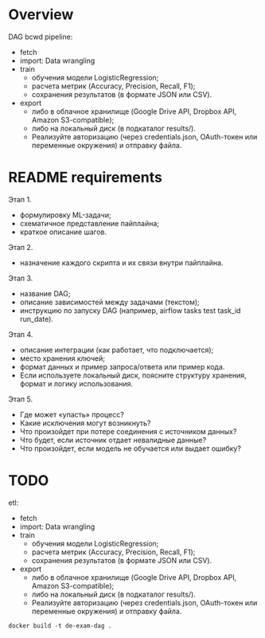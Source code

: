 # Overview

DAG bcwd pipeline:
- fetch
- import: Data wrangling
- train
  - обучения модели LogisticRegression;
  - расчета метрик (Accuracy, Precision, Recall, F1);
  - сохранения результатов (в формате JSON или CSV).
- export
  - либо в облачное хранилище (Google Drive API, Dropbox API, Amazon S3-compatible);
  - либо на локальный диск (в подкаталог results/).
  - Реализуйте авторизацию (через credentials.json, OAuth-токен или переменные окружения) и отправку файла.



# README requirements
Этап 1.
- формулировку ML-задачи;
- схематичное представление пайплайна;
- краткое описание шагов.

Этап 2.
- назначение каждого скрипта и их связи внутри пайплайна.

Этап 3.
- название DAG;
- описание зависимостей между задачами (текстом);
- инструкцию по запуску DAG (например, airflow tasks test task_id run_date).

Этап 4.
- описание интеграции (как работает, что подключается);
- место хранения ключей;
- формат данных и пример запроса/ответа или пример кода.
- Если используете локальный диск, поясните структуру хранения, формат и логику использования.

Этап 5.
- Где может «упасть» процесс?
- Какие исключения могут возникнуть?
- Что произойдет при потере соединения с источником данных?
- Что будет, если источник отдает невалидные данные?
- Что произойдет, если модель не обучается или выдает ошибку?

# TODO

etl:
- fetch
- import: Data wrangling
- train
  - обучения модели LogisticRegression;
  - расчета метрик (Accuracy, Precision, Recall, F1);
  - сохранения результатов (в формате JSON или CSV).
- export
  - либо в облачное хранилище (Google Drive API, Dropbox API, Amazon S3-compatible);
  - либо на локальный диск (в подкаталог results/).
  - Реализуйте авторизацию (через credentials.json, OAuth-токен или переменные окружения) и отправку файла.

```shell
docker build -t de-exam-dag .
```